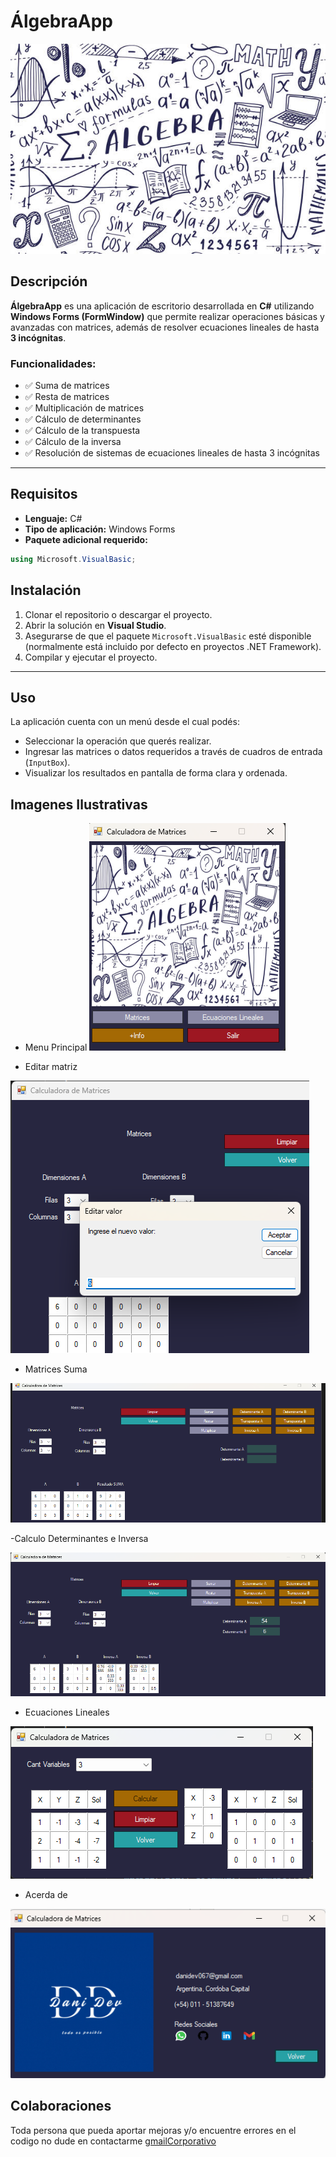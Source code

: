 # ÁlgebraApp
![Logo Principal](/imagenes/algebra.jpg)

## Descripción
**ÁlgebraApp** es una aplicación de escritorio desarrollada en **C#** utilizando **Windows Forms (FormWindow)** que permite realizar operaciones básicas y avanzadas con matrices, además de resolver ecuaciones lineales de hasta **3 incógnitas**.

### Funcionalidades:
- ✅ Suma de matrices  
- ✅ Resta de matrices  
- ✅ Multiplicación de matrices  
- ✅ Cálculo de determinantes  
- ✅ Cálculo de la transpuesta  
- ✅ Cálculo de la inversa  
- ✅ Resolución de sistemas de ecuaciones lineales de hasta 3 incógnitas

---

## Requisitos

- **Lenguaje:** C#
- **Tipo de aplicación:** Windows Forms
- **Paquete adicional requerido:**

```csharp
using Microsoft.VisualBasic;
```

## Instalación
1. Clonar el repositorio o descargar el proyecto.
2. Abrir la solución en **Visual Studio**.
3. Asegurarse de que el paquete `Microsoft.VisualBasic` esté disponible (normalmente está incluido por defecto en proyectos .NET Framework).
4. Compilar y ejecutar el proyecto.

---

## Uso

La aplicación cuenta con un menú desde el cual podés:
- Seleccionar la operación que querés realizar.
- Ingresar las matrices o datos requeridos a través de cuadros de entrada (`InputBox`).
- Visualizar los resultados en pantalla de forma clara y ordenada.

## Imagenes Ilustrativas

- Menu Principal
![Menu Principal](/imagenes/menu.png)

- Editar matriz

![Editar Matriz](/imagenes/ejemploEditar.png)

- Matrices Suma

![Suma](/imagenes/ejemploSuma.png)

-Calculo Determinantes e Inversa

![Determinante](/imagenes/ejemploMatrices.png)
- Ecuaciones Lineales

![Ecuaciones Lineales](/imagenes/ejemploEL.png)

- Acerda de 

![Acerca de](/imagenes/masInfo.png)

## Colaboraciones
Toda persona que pueda aportar mejoras y/o encuentre errores en el codigo no dude en contactarme [gmailCorporativo](mailto:danidev067@gmail.com) 